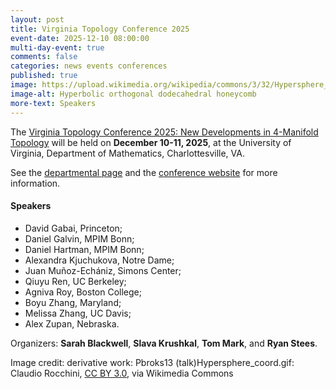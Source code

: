 ```yaml
---
layout: post
title: Virginia Topology Conference 2025
event-date: 2025-12-10 08:00:00
multi-day-event: true
comments: false
categories: news events conferences
published: true
image: https://upload.wikimedia.org/wikipedia/commons/3/32/Hypersphere_coord.PNG
image-alt: Hyperbolic orthogonal dodecahedral honeycomb
more-text: Speakers
---
```


The <a href="https://sites.google.com/view/vtc2025/">Virginia Topology Conference 2025: New Developments in 4-Manifold Topology</a>
will be held on <b>December 10-11, 2025</b>, at the University of Virginia, Department of Mathematics, Charlottesville, VA.

See the <a href="{{site.url}}/geomtop/vtc-2025/">departmental page</a> and the <a href="https://sites.google.com/view/vtc2025/">conference website</a> for more information.

<!--more-->

<h4>Speakers</h4>
<ul>
    <li>David Gabai, Princeton;</li>
    <li>Daniel Galvin, MPIM Bonn;</li>
    <li>Daniel Hartman, MPIM Bonn;</li>
    <li>Alexandra Kjuchukova, Notre Dame;</li>
    <li>Juan Muñoz-Echániz, Simons Center;</li>
    <li>Qiuyu Ren, UC Berkeley;</li>
    <li>Agniva Roy, Boston College;</li>
    <li>Boyu Zhang, Maryland;</li>
    <li>Melissa Zhang, UC Davis;</li>
    <li>Alex Zupan, Nebraska.</li>
</ul>

Organizers: <b>Sarah Blackwell</b>, <b>Slava Krushkal</b>, <b>Tom Mark</b>, and <b>Ryan Stees</b>.

Image credit: derivative work: Pbroks13 (talk)Hypersphere_coord.gif: Claudio Rocchini, <a href="https://creativecommons.org/licenses/by/3.0">CC BY 3.0</a>, via Wikimedia Commons
